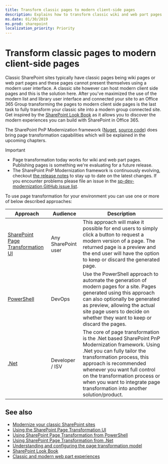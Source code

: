 ```yaml
---
title: Transform classic pages to modern client-side pages
description: Explains how to transform classic wiki and web part pages into modern client side pages
ms.date: 01/30/2019
ms.prod: sharepoint
localization_priority: Priority
---
```


# Transform classic pages to modern client-side pages

Classic SharePoint sites typically have classic pages being wiki pages or web part pages and these pages cannot present themselves using a modern user interface. A classic site however can host modern client side pages and this is the solution here. After you've maximized the use of the modern list and library user interface and connected your site to an Office 365 Group transforming the pages to modern client side pages is the last task to fully transform your classic site into a modern group connected site. Get inspired by the [SharePoint Look Book](https://sharepointlookbook.azurewebsites.net/) as it allows you to discover the modern experiences you can build with SharePoint in Office 365.

The SharePoint PnP Modernization framework ([Nuget](https://www.nuget.org/packages/SharePointPnPModernizationOnline), [source code](https://github.com/SharePoint/sp-dev-modernization/tree/master/Tools/SharePoint.Modernization/SharePointPnP.Modernization.Framework)) does bring page transformation capabilities which will be explained in the upcoming chapters.

> [!IMPORTANT]
> - Page transformation today works for wiki and web part pages. Publishing pages is something we're evaluating for a future release.
> - The SharePoint PnP Modernization framework is continuously evolving, checkout [the release notes](https://github.com/SharePoint/sp-dev-modernization/tree/master/Tools/SharePoint.Modernization/Modernization%20Framework%20release%20notes.md) to stay up to date on the latest changes. If you encounter problems please file an issue in the [sp-dev-modernization GitHub issue list](https://github.com/SharePoint/sp-dev-modernization/issues).

To use page transformation for your environment you can use one or more of below described approaches:

Approach | Audience | Description
---------|----------|------------
[SharePoint Page Transformation UI](modernize-userinterface-site-pages-ui.md) | Any SharePoint user | This approach will make it possible for end users to simply click a button to request a modern version of a page. The returned page is a preview and the end user will have the option to keep or discard the generated page.
[PowerShell](modernize-userinterface-site-pages-powershell.md) | DevOps | Use the PowerShell approach to automate the generation of modern pages for a site. Pages generated using this approach can also optionally be generated as preview, allowing the actual site page users to decide on whether they want to keep or discard the pages.
[.Net](modernize-userinterface-site-pages-dotnet.md) | Developer / ISV | The core of page transformation is the .Net based SharePoint PnP Modernization framework. Using .Net you can fully tailor the transformation process, this approach is recommended whenever you want full control on the transformation process or when you want to integrate page transformation into another solution/product.

## See also

- [Modernize your classic SharePoint sites](modernize-classic-sites.md)
- [Using the SharePoint Page Transformation UI](modernize-userinterface-site-pages-ui.md)
- [Using SharePoint Page Transformation from PowerShell](modernize-userinterface-site-pages-powershell.md)
- [Using SharePoint Page Transformation from .Net](modernize-userinterface-site-pages-dotnet.md)
- [Understanding and configuring the page transformation model](modernize-userinterface-site-pages-model.md)
- [SharePoint Look Book](https://sharepointlookbook.azurewebsites.net/)
- [Classic and modern web part experiences](https://support.office.com/en-us/article/classic-and-modern-web-part-experiences-3fdae6c3-8fc1-49ab-8708-8c104b882e64)
